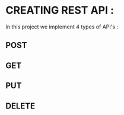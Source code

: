 # CREATING REST API :

In this project we implement 4 types of API's :

## POST

## GET

## PUT

## DELETE


